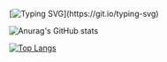 
[![Typing SVG](https://readme-typing-svg.demolab.com?font=Fira+Code&pause=1000&center=true&vCenter=true&width=435&lines=I+am+Jerrick!)](https://git.io/typing-svg)

![Anurag's GitHub stats](https://github-readme-stats.vercel.app/api?username=KingJerrick&show_icons=true&theme=transparent)

[![Top Langs](https://github-readme-stats.vercel.app/api/top-langs/?username=KingJerrick&layout=donut)](https://github.com/anuraghazra/github-readme-stats)

<!--
**KingJerrick/KingJerrick** is a ✨ _special_ ✨ repository because its `README.md` (this file) appears on your GitHub profile.

Here are some ideas to get you started:

- 🔭 I’m currently working on ...
- 🌱 I’m currently learning ...
- 👯 I’m looking to collaborate on ...
- 🤔 I’m looking for help with ...
- 💬 Ask me about ...
- 📫 How to reach me: ...
- 😄 Pronouns: ...
- ⚡ Fun fact: ...
-->
